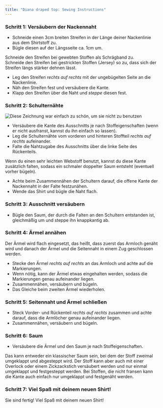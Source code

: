 ```yaml
---
title: "Diana draped top: Sewing Instructions"
---
```


### Schritt 1: Versäubern der Nackennaht

- Schneide einen 3cm breiten Streifen in der Länge deiner Nackenlinie aus dem Shirtstoff zu.
- Bügle diesen auf der Längsseite ca. 1cm um.

<Tip>

Schneide den Streifen bei gewebten Stoffen als Schrägband zu.  
Schneide den Streifen bei gestrickten Stoffen (Jersey) so zu, dass sich der Streifen längs stärker dehnen lässt.

</Tip>

- Leg den Streifen _rechts auf rechts_ mit der ungebügelten Seite an die Nackenlinie.
- Näh den Streifen fest und versäubere die Kante.
- Klapp den Streifen über die Naht und _steppe_ diesen fest.

### Schritt 2: Schulternähte

![Diese Zeichnung war einfach zu schön, um sie nicht zu benutzen](neckline.jpg)

- Versäubere die Kante des Ausschnitts je nach Stoffeigenschaften (wenn er nicht ausfranst, kannst du ihn einfach so lassen).
- Leg die Schulternähte vom vorderen und hinteren Stoffteil _rechts auf rechts_ aufeinander.
- Falte die Nahtzugabe des Ausschnitts über die linke Seite des Rückenteils.

<Note>

Wenn du einen sehr leichten Webstoff benutzt, kannst du diese Kante zusätzlich falten, sodass ein schmaler doppelter Saum entsteht (eventuell vorher bügeln).

</Note>

- Achte beim Zusammennähen der Schultern darauf, die offene Kante der Nackennaht in der Falte festzunähen.
- Wende das Shirt und bügle die Naht flach.

### Schritt 3: Ausschnitt versäubern

- Bügle den Saum, der durch die Falten an den Schultern entstanden ist, gleichmäßig um und steppe ihn knappkantig ab.

### Schritt 4: Ärmel annähen

Der Ärmel wird flach eingesetzt, das heißt, dass zuerst das Armloch genäht wird und danach der Ärmel und die Seitennaht in einem Zug geschlossen werden.

- Stecke den Ärmel _rechts auf rechts_ an das Armloch und achte auf die Markierungen.
- Wenn nötig, kann der Ärmel etwas eingehalten werden, sodass die Markierungen genau aufeinander liegen.
- Zusammennähen, versäubern und bügeln.
- Das Gleiche beim zweiten Ärmel wiederholen.

### Schritt 5: Seitennaht und Ärmel schließen

- Steck Vorder- und Rückenteil _rechts auf rechts_ zusammen und achte darauf, dass die Armlöcher genau aufeinander liegen.
- Zusammennähen, versäubern und bügeln.

### Schritt 6: Saum

- Versäubere die Ärmel und den Saum je nach Stoffeigenschaften.

<Note>

Das kann entweder ein klassischer Saum sein, bei dem der Stoff zweimal umgeklappt und abgesteppt wird. Der Stoff kann aber auch mit einer Overlock oder einem Zickzackstich versäubert werden und nur einmal umgeklappt und festgesteppt werden. Bei Stoffen, die nicht fransen kann die Kante auch einfach nur umgeklappt und festgenäht werden.

</Note>

### Schritt 7: Viel Spaß mit deinem neuen Shirt!

Sie sind fertig! Viel Spaß mit deinem neuen Shirt!

